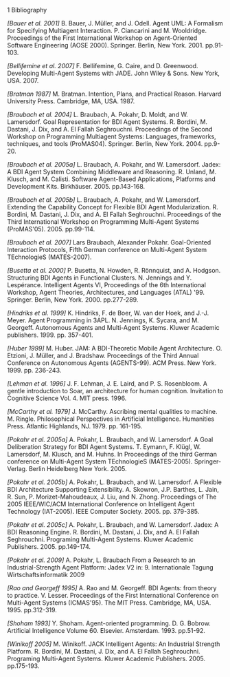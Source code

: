 1 Bibliography

*[Bauer et al. 2001]* B. Bauer, J. Müller, and J. Odell. Agent UML: A Formalism for Specifying Multiagent Interaction. P. Ciancarini and M. Wooldridge. Proceedings of the First International Workshop on Agent-Oriented Software Engineering (AOSE 2000). Springer. Berlin, New York. 2001. pp.91-103.

*[Bellifemine et al. 2007]* F. Bellifemine, G. Caire, and D. Greenwood. Developing Multi-Agent Systems with JADE. John Wiley & Sons. New York, USA. 2007.

*[Bratman 1987]* M. Bratman. Intention, Plans, and Practical Reason. Harvard University Press. Cambridge, MA, USA. 1987.

*[Braubach et al. 2004]* L. Braubach, A. Pokahr, D. Moldt, and W. Lamersdorf. Goal Representation for BDI Agent Systems. R. Bordini, M. Dastani, J. Dix, and A. El Fallah Seghrouchni. Proceedings of the Second Workshop on Programming Multiagent Systems: Languages, frameworks, techniques, and tools (ProMAS04). Springer. Berlin, New York. 2004. pp.9-20.

*[Braubach et al. 2005a]* L. Braubach, A. Pokahr, and W. Lamersdorf. Jadex: A BDI Agent System Combining Middleware and Reasoning. R. Unland, M. Klusch, and M. Calisti. Software Agent-Based Applications, Platforms and Development Kits. Birkhäuser. 2005. pp.143-168.

*[Braubach et al. 2005b]* L. Braubach, A. Pokahr, and W. Lamersdorf. Extending the Capability Concept for Flexible BDI Agent Modularization. R. Bordini, M. Dastani, J. Dix, and A. El Fallah Seghrouchni. Proceedings of the Third International Workshop on Programming Multi-Agent Systems (ProMAS'05). 2005. pp.99-114.

*[Braubach et al. 2007]* Lars Braubach, Alexander Pokahr. Goal-Oriented Interaction Protocols, Fifth German conference on Multi-Agent System TEchnologieS (MATES-2007). 

*[Busetta et al. 2000]* P. Busetta, N. Howden, R. Rönnquist, and A. Hodgson. Structuring BDI Agents in Functional Clusters. N. Jennings and Y. Lespérance. Intelligent Agents VI, Proceedings of the 6th International Workshop, Agent Theories, Architectures, and Languages (ATAL) '99. Springer. Berlin, New York. 2000. pp.277-289.

*[Hindriks et al. 1999]* K. Hindriks, F. de Boer, W. van der Hoek, and J.-J. Meyer. Agent Programming in 3APL. N. Jennings, K. Sycara, and M. Georgeff. Autonomous Agents and Multi-Agent Systems. Kluwer Academic publishers. 1999. pp. 357-401.

*[Huber 1999]* M. Huber. JAM: A BDI-Theoretic Mobile Agent Architecture. O. Etzioni, J. Müller, and J. Bradshaw.
Proceedings of the Third Annual Conference on Autonomous Agents (AGENTS-99). ACM Press. New York. 1999. pp. 236-243.

*[Lehman et al. 1996]* J. F. Lehman, J. E. Laird, and P. S. Rosenbloom. A gentle introduction to Soar, an architecture for human cognition. Invitation to Cognitive Science Vol. 4. MIT press. 1996.

*[McCarthy et al. 1979]* J. McCarthy. Ascribing mental qualities to machine. M. Ringle. Philosophical Perspectives
in Artificial Intelligence. Humanities Press. Atlantic Highlands, NJ. 1979. pp. 161-195.

*[Pokahr et al. 2005a]* A. Pokahr, L. Braubach, and W. Lamersdorf. A Goal Deliberation Strategy for BDI Agent Systems. T. Eymann, F. Klügl, W. Lamersdorf, M. Klusch, and M. Huhns. In Proceedings of the third German conference on Multi-Agent System TEchnologieS (MATES-2005). Springer-Verlag. Berlin Heidelberg New York. 2005.

*[Pokahr et al. 2005b]* A. Pokahr, L. Braubach, and W. Lamersdorf. A Flexible BDI Architecture Supporting Extensibility. A. Skowron, J.P. Barthes, L. Jain, R. Sun, P. Morizet-Mahoudeaux, J. Liu, and N. Zhong. Proceedings of The 2005 IEEE/WIC/ACM International Conference on Intelligent Agent Technology (IAT-2005). IEEE Computer Society. 2005. pp. 379-385.

*[Pokahr et al. 2005c]* A. Pokahr, L. Braubach, and W. Lamersdorf. Jadex: A BDI Reasoning Engine. R. Bordini, M. Dastani, J. Dix, and A. El Fallah Seghrouchni. Programing Multi-Agent Systems. Kluwer Academic Publishers. 2005. pp.149-174.

*[Pokahr et al. 2009]* A. Pokahr, L. Braubach From a Research to an Industrial-Strength Agent Platform: Jadex V2 in: 9. Internationale Tagung Wirtschaftsinformatik 2009 

*[Rao and Georgeff 1995]* A. Rao and M. Georgeff. BDI Agents: from theory to practice. V. Lesser. Proceedings
of the First International Conference on Multi-Agent Systems (ICMAS'95). The MIT Press. Cambridge, MA, USA. 1995. pp.312-319.

*[Shoham 1993]* Y. Shoham. Agent-oriented programming. D. G. Bobrow. Artificial Intelligence Volume 60. Elsevier. Amsterdam. 1993. pp.51-92.

*[Winikoff 2005]* M. Winikoff. JACK Intelligent Agents: An Industrial Strength Platform. R. Bordini, M. Dastani, J. Dix, and A. El Fallah Seghrouchni. Programing Multi-Agent Systems. Kluwer Academic Publishers. 2005. pp.175-193.
